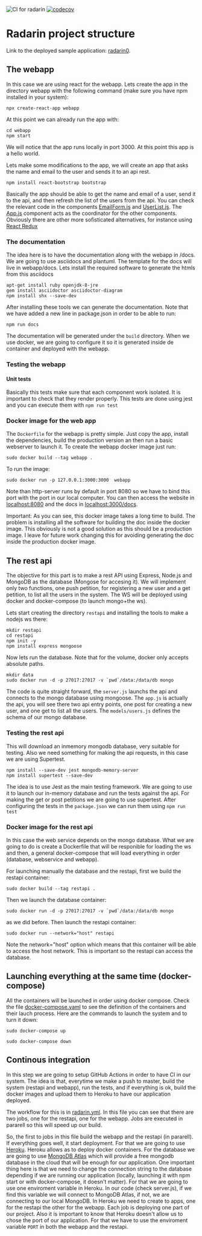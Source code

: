 ![CI for radarin](https://github.com/pglez82/radarin_0/workflows/CI%20for%20radarin/badge.svg)
[![codecov](https://codecov.io/gh/pglez82/radarin_0/branch/master/graph/badge.svg?token=MSC5JW0F0K)](https://codecov.io/gh/pglez82/radarin_0)
# Radarin project structure
Link to the deployed sample application: [radarin0](https://radarin0webapp.herokuapp.com/).
## The webapp
In this case we are using react for the webapp. Lets create the app in the directory webapp with the following command (make sure you have npm installed in your system):
```
npx create-react-app webapp
```
At this point we can already run the app with:
```
cd webapp
npm start
```
We will notice that the app runs locally in port 3000. At this point this app is a hello world.

Lets make some modifications to the app, we will create an app that asks the name and email to the user and sends it to an api rest. 
```
npm install react-bootstrap bootstrap
```

Basically the app should be able to get the name and email of a user, send it to the api, and then refresh the list of the users from the api. You can check the relevant code in the components [EmailForm.js](webapp/src/components/EmailForm.js) and [UserList.js](webapp/src/components/UserList.js). The [App.js](webapp/src/App.js) component acts as the coordinator for the other components. Obviously there are other more sofisticated alternatives, for instance using [React Redux](https://react-redux.js.org/)

### The documentation
The idea here is to have the documentation along with the webapp in /docs. We are going to use asciidocs and plantuml. The template for the docs will live in webapp/docs. Lets install the required software to generate the htmls from this asciidocs

```
apt-get install ruby openjdk-8-jre
gem install asciidoctor asciidoctor-diagram
npm install shx --save-dev
```
After installing these tools we can generate the documentation. Note that we have added a new line in package.json in order to be able to run:
```
npm run docs
```
The documentation will be generated under the `build` directory. When we use docker, we are going to configure it so it is generated inside de container and deployed with the webapp.

### Testing the webapp

#### Unit tests
Basically this tests make sure that each component work isolated. It is important to check that they render properly. This tests are done using jest and you can execute them with `npm run test`

### Docker image for the web app
The `Dockerfile` for the webapp is pretty simple. Just copy the app, install the dependencies, build the production version an then run a basic webserver to launch it. To create the webapp docker image just run:
```
sudo docker build --tag webapp .
```
To run the image:
```
sudo docker run -p 127.0.0.1:3000:3000  webapp
```
Note than http-server runs by default in port 8080 so we have to bind this port with the port in our local computer.
You can then access the website in [localhost:8080](localhost:3000) and the docs in [localhost:3000/docs](localhost:8080/docs).

Important: As you can see, this docker image takes a long time to build. The problem is installing all the software for building the doc inside the docker image. This obviously is not a good solution as this should be a production image. I leave for future work changing this for avoiding generating the doc inside the production docker image.

## The rest api
The objective for this part is to make a rest API using Express, Node.js and MongoDB as the database (Mongose for accesing it). We will implement only two functions, one push petition, for registering a new user and a get petition, to list all the users in the system. The WS will be deployed using docker and docker-compose (to launch mongo+the ws).

Lets start creating the directory `restapi` and installing the tools to make a nodejs ws there:
```
mkdir restapi
cd restapi
npm init -y
npm install express mongoose
```
Now lets run the database. Note that for the volume, docker only accepts absolute paths.
```
mkdir data
sudo docker run -d -p 27017:27017 -v `pwd`/data:/data/db mongo
```
The code is quite straight forward, the `server.js` launchs the api and connects to the mongo database using mongoose. The `app.js` is actually the api, you will see there two api entry points, one post for creating a new user, and one get to list all the users. The `models/users.js` defines the schema of our mongo database.

### Testing the rest api
This will download an inmemory mongodb database, very suitable for testing. Also we need something for making the api requests, in this case we are using Supertest.
```
npm install --save-dev jest mongodb-memory-server
npm install supertest --save-dev
```
The idea is to use Jest as the main testing framework. We are going to use it to launch our in-memory database and run the tests against the api. For making the get or post petitions we are going to use supertest.
After configuring the tests in the `package.json` we can run them using `npm run test`

### Docker image for the rest api
In this case the web service depends on the mongo database. What we are going to do is create a Dockerfile that will be responible for loading the ws and then, a general docker-compose that will load everything in order (database, webservice and webapp).

For launching manually the database and the restapi, first we build the restapi container:
```
sudo docker build --tag restapi .
```
Then we launch the database container:
```
sudo docker run -d -p 27017:27017 -v `pwd`/data:/data/db mongo
```
as we did before. Then launch the restapi container:
```
sudo docker run --network="host" restapi
```
Note the network="host" option which means that this container will be able to access the host network. This is important so the restapi can access the database.

## Launching everything at the same time (docker-compose)
All the containers will be launched in order using docker compose. Check the file [docker-compose.yaml](docker-compose.yaml) to see the definition of the containers and their lauch process. Here are the commands to launch the system and to turn it down:
```
sudo docker-compose up
```
```
sudo docker-compose down
```

## Continous integration
In this step we are going to setup GitHub Actions in order to have CI in our system. The idea is that, everytime we make a push to master, build the system (restapi and webapp), run the tests, and if everything is ok, build the docker images and upload them to Heroku to have our application deployed.

The workflow for this is in [radarin.yml](.github/workflow/radarin.yml). In this file you can see that there are two jobs, one for the restapi, one for the webapp. Jobs are executed in pararell so this will speed up our build.

So, the first to jobs in this file build the webapp and the restapi (in pararell). If everything goes well, it start deployment. For that we are going to use [Heroku](heroku.com). Heroku allows as to deploy docker containers. For the database we are going to use [MongoDB Atlas](https://www.mongodb.com/cloud/atlas) which will provide a free mongodb database in the cloud that will be enough for our application.
One important thing here is that we need to change the connection string to the database depending if we are running our application (locally, launching it with npm start or with docker-compose, it doesn't matter). For that we are going to use one enviroment variable in Heroku. In our code (check server.js), if we find this variable we will connect to MongoDB Atlas, if not, we are connecting to our local MongoDB.
In Heroku we need to create to apps, one for the restapi the other for the webapp. Each job is deploying one part of our project. 
Also it is important to know that Heroku doesn't allow us to chose the port of our application. For that we have to use the enviroment variable `PORT` in both the webapp and the restapi.

